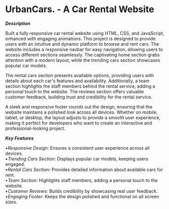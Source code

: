 # UrbanCars.  - A Car Rental Website

_**Description**_<br>

Built a fully responsive car rental website using HTML, CSS, and JavaScript, enhanced with engaging animations. This project is designed to provide users with an intuitive and dynamic platform to browse and rent cars. The website includes a responsive navbar for easy navigation, allowing users to access different sections seamlessly. The captivating home section grabs attention with a modern layout, while the trending cars section showcases popular car models.

The rental cars section presents available options, providing users with details about each car's features and availability. Additionally, a team section highlights the staff members behind the rental service, adding a personal touch to the website. The reviews section offers valuable customer feedback, building trust and credibility for the rental service.

A sleek and responsive footer rounds out the design, ensuring that the website maintains a polished look across all devices. Whether on mobile, tablet, or desktop, the layout adjusts to provide a smooth user experience, making it perfect for developers who want to create an interactive and professional-looking project.

_**Key Features**_<br>

•*Responsive Design:*  Ensures a consistent user experience across all devices.<br>
•*Trending Cars Section:*  Displays popular car models, keeping users engaged.<br>
•*Rental Cars Section:*  Provides detailed information about available cars for rent.<br>
•*Team Section:*  Highlights staff members, adding a personal touch to the website.<br>
•*Customer Reviews:*  Builds credibility by showcasing real user feedback.<br>
•*Engaging Footer:*  Keeps the design polished and functional on all screen sizes.<br>
